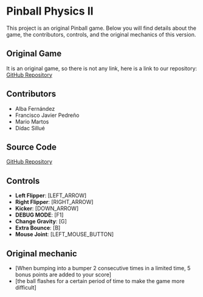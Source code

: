 # Pinball Physics II

This project is an original Pinball game. Below you will find details about the game, the contributors, controls, and the original mechanics of this version.

## Original Game
It is an original game, so there is not any link, here is a link to our repository: [GitHub Repository](https://github.com/digui048/Pinball_Physics_II)

## Contributors
- Alba Fernández
- Francisco Javier Pedreño
- Mario Martos
- Dídac Sillué

## Source Code
[GitHub Repository](https://github.com/digui048/Pinball_Physics_II)

## Controls
- **Left Flipper**: [LEFT_ARROW]
- **Right Flipper**: [RIGHT_ARROW]
- **Kicker**: [DOWN_ARROW]
- **DEBUG MODE**: [F1]
- **Change Gravity**: [G]
- **Extra Bounce**: [B]
- **Mouse Joint**: [LEFT_MOUSE_BUTTON]

## Original mechanic
- [When bumping into a bumper 2 consecutive times in a limited time, 5 bonus points are added to your score]
- [the ball flashes for a certain period of time to make the game more difficult]
